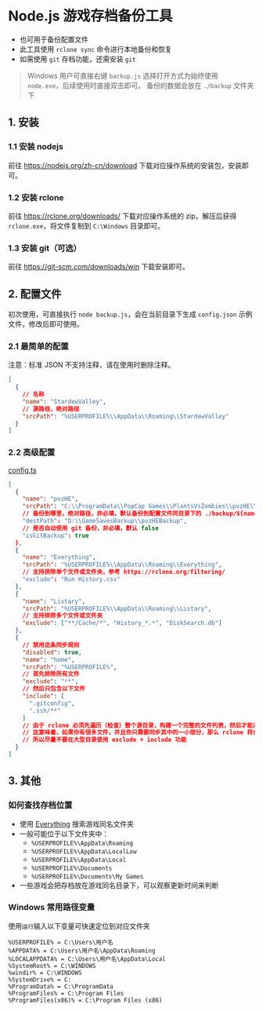 # Node.js 游戏存档备份工具

- 也可用于备份配置文件
- 此工具使用 `rclone sync` 命令进行本地备份和恢复
- 如需使用 `git` 存档功能，还需安装 `git`

> Windows 用户可直接右键 `backup.js` 选择打开方式为始终使用 `node.exe`，后续使用时直接双击即可。
> 备份的数据会放在 `./backup` 文件夹下

## 1. 安装

### 1.1 安装 nodejs

前往 https://nodejs.org/zh-cn/download 下载对应操作系统的安装包，安装即可。

### 1.2 安装 rclone

前往 https://rclone.org/downloads/ 下载对应操作系统的 zip，解压后获得 `rclone.exe`，将文件复制到 `C:\Windows` 目录即可。

### 1.3 安装 git（可选）

前往 https://git-scm.com/downloads/win 下载安装即可。

## 2. 配置文件

初次使用，可直接执行 `node backup.js`，会在当前目录下生成 `config.json` 示例文件，修改后即可使用。

### 2.1 最简单的配置

注意：标准 JSON 不支持注释，请在使用时删除注释。

```json
[
  {
    // 名称
    "name": "StardewValley",
    // 源路径，绝对路径
    "srcPath": "%USERPROFILE%\\AppData\\Roaming\\StardewValley"
  }
]
```

### 2.2 高级配置

[config.ts](./src/types/config.ts)

```json
[
  {
    "name": "pvzHE",
    "srcPath": "C:\\ProgramData\\PopCap Games\\PlantsVsZombies\\pvzHE\\yourdata",
    // 备份到哪里，绝对路径，非必填，默认备份到配置文件同目录下的 ./backup/${name} 文件夹
    "destPath": "D:\\GameSavesBackup\\pvzHEBackup",
    // 是否自动使用 git 备份，非必填，默认 false
    "isGitBackup": true
  },
  {
    "name": "Everything",
    "srcPath": "%USERPROFILE%\\AppData\\Roaming\\Everything",
    // 支持排除单个文件或文件夹，参考 https://rclone.org/filtering/
    "exclude": "Run History.csv"
  },
  {
    "name": "Listary",
    "srcPath": "%USERPROFILE%\\AppData\\Roaming\\Listary",
    // 支持排除多个文件或文件夹
    "exclude": ["**/Cache/*", "History_*.*", "DiskSearch.db"]
  },
  {
    // 禁用这条同步规则
    "disabled": true,
    "name": "home",
    "srcPath": "%USERPROFILE%",
    // 首先排除所有文件
    "exclude": "**",
    // 然后只包含以下文件
    "include": [
      ".gitconfig",
      ".ssh/**"
    ]
    // 由于 rclone 必须先遍历（检查）整个源目录，构建一个完整的文件列表，然后才能对这个列表应用你的 --include 和 --exclude 规则。
    // 这意味着，如果你有很多文件，并且你只需要同步其中的一小部分，那么 rclone 将会花费很长时间来遍历整个源目录。
    // 所以尽量不要在大型目录使用 exclude + include 功能
  }
]
```

## 3. 其他

### 如何查找存档位置

- 使用 [Everything](https://www.voidtools.com/zh-cn/downloads/) 搜索游戏同名文件夹
- 一般可能位于以下文件夹中：
  - `%USERPROFILE%\AppData\Roaming`
  - `%USERPROFILE%\AppData\LocalLow`
  - `%USERPROFILE%\AppData\Local`
  - `%USERPROFILE%\Documents`
  - `%USERPROFILE%\Documents\My Games`
- 一些游戏会把存档放在游戏同名目录下，可以观察更新时间来判断

### Windows 常用路径变量

使用`运行`输入以下变量可快速定位到对应文件夹

```
%USERPROFILE% = C:\Users\用户名
%APPDATA% = C:\Users\用户名\AppData\Roaming
%LOCALAPPDATA% = C:\Users\用户名\AppData\Local
%SystemRoot% = C:\WINDOWS
%windir% = C:\WINDOWS
%SystemDrive% = C:
%ProgramData% = C:\ProgramData
%ProgramFiles% = C:\Program Files
%ProgramFiles(x86)% = C:\Program Files (x86)
```

